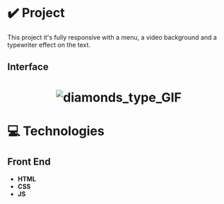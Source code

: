 # ✔️ Project
This project it's fully responsive with a menu, a video background and a typewriter effect on the text.

## Interface 
<h1 align="center">
    <img alt="diamonds_type_GIF" title="interface_GIF" src="github/diamonds_typewriter.gif">
</h1>

# 💻 Technologies
## Front End
- **HTML**
- **CSS**
- **JS**

